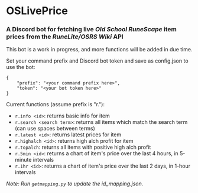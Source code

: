 # OSLivePrice

### A Discord bot for fetching live *Old School RuneScape* item prices from the *RuneLite/OSRS Wiki* API

This bot is a work in progress, and more functions will be added in due time.

Set your command prefix and Discord bot token and save as config.json to use the bot:

```
{
    "prefix": "<your command prefix here>",
    "token": "<your bot token here>"
}
```

Current functions (assume prefix is "r."):
* `r.info <id>`: returns basic info for item
* `r.search <search term>`: returns all items which match the search term (can use spaces between terms)
* `r.latest <id>`: returns latest prices for item
* `r.highalch <id>`: returns high alch profit for item
* `r.topalch`: returns all items with positive high alch profit
* `r.5min <id>`: returns a chart of item's price over the last 4 hours, in 5-minute intervals
* `r.1hr <id>`: returns a chart of item's price over the last 2 days, in 1-hour intervals

*Note: Run `getmapping.py` to update the id_mapping.json.*